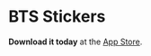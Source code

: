 # BTS Stickers

**Download it today** at the [App Store](https://github.com/hjstudios/bts-stickers).
